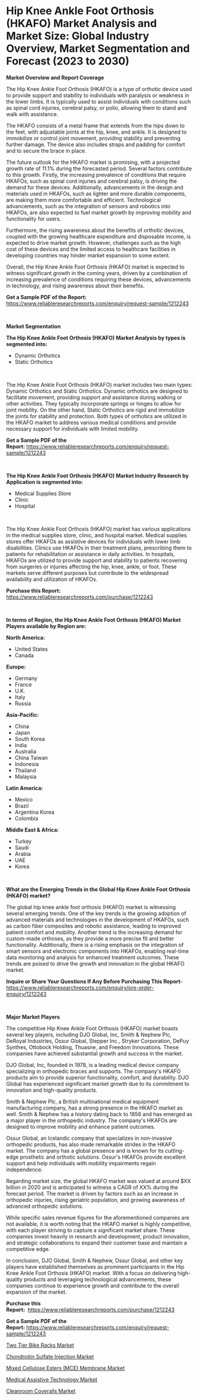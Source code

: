<p><h1>Hip Knee Ankle Foot Orthosis (HKAFO) Market Analysis and Market Size: Global Industry Overview, Market Segmentation and Forecast (2023 to 2030)</h1></p><p><strong>Market Overview and Report Coverage</strong></p>
<p><p>The Hip Knee Ankle Foot Orthosis (HKAFO) is a type of orthotic device used to provide support and stability to individuals with paralysis or weakness in the lower limbs. It is typically used to assist individuals with conditions such as spinal cord injuries, cerebral palsy, or polio, allowing them to stand and walk with assistance.</p><p>The HKAFO consists of a metal frame that extends from the hips down to the feet, with adjustable joints at the hip, knee, and ankle. It is designed to immobilize or control joint movement, providing stability and preventing further damage. The device also includes straps and padding for comfort and to secure the brace in place.</p><p>The future outlook for the HKAFO market is promising, with a projected growth rate of 11.1% during the forecasted period. Several factors contribute to this growth. Firstly, the increasing prevalence of conditions that require HKAFOs, such as spinal cord injuries and cerebral palsy, is driving the demand for these devices. Additionally, advancements in the design and materials used in HKAFOs, such as lighter and more durable components, are making them more comfortable and efficient. Technological advancements, such as the integration of sensors and robotics into HKAFOs, are also expected to fuel market growth by improving mobility and functionality for users.</p><p>Furthermore, the rising awareness about the benefits of orthotic devices, coupled with the growing healthcare expenditure and disposable income, is expected to drive market growth. However, challenges such as the high cost of these devices and the limited access to healthcare facilities in developing countries may hinder market expansion to some extent.</p><p>Overall, the Hip Knee Ankle Foot Orthosis (HKAFO) market is expected to witness significant growth in the coming years, driven by a combination of increasing prevalence of conditions requiring these devices, advancements in technology, and rising awareness about their benefits.</p></p>
<p><strong>Get a Sample PDF of the Report:</strong> <a href="https://www.reliableresearchreports.com/enquiry/request-sample/1212243">https://www.reliableresearchreports.com/enquiry/request-sample/1212243</a></p>
<p>&nbsp;</p>
<p><strong>Market Segmentation</strong></p>
<p><strong>The Hip Knee Ankle Foot Orthosis (HKAFO) Market Analysis by types is segmented into:</strong></p>
<p><ul><li>Dynamic Orthotics</li><li>Static Orthotics</li></ul></p>
<p>&nbsp;</p>
<p><p>The Hip Knee Ankle Foot Orthosis (HKAFO) market includes two main types: Dynamic Orthotics and Static Orthotics. Dynamic orthotics are designed to facilitate movement, providing support and assistance during walking or other activities. They typically incorporate springs or hinges to allow for joint mobility. On the other hand, Static Orthotics are rigid and immobilize the joints for stability and protection. Both types of orthotics are utilized in the HKAFO market to address various medical conditions and provide necessary support for individuals with limited mobility.</p></p>
<p><strong>Get a Sample PDF of the Report:</strong>&nbsp;<a href="https://www.reliableresearchreports.com/enquiry/request-sample/1212243">https://www.reliableresearchreports.com/enquiry/request-sample/1212243</a></p>
<p>&nbsp;</p>
<p><strong>The Hip Knee Ankle Foot Orthosis (HKAFO) Market Industry Research by Application is segmented into:</strong></p>
<p><ul><li>Medical Supplies Store</li><li>Clinic</li><li>Hospital</li></ul></p>
<p>&nbsp;</p>
<p><p>The Hip Knee Ankle Foot Orthosis (HKAFO) market has various applications in the medical supplies store, clinic, and hospital market. Medical supplies stores offer HKAFOs as assistive devices for individuals with lower limb disabilities. Clinics use HKAFOs in their treatment plans, prescribing them to patients for rehabilitation or assistance in daily activities. In hospitals, HKAFOs are utilized to provide support and stability to patients recovering from surgeries or injuries affecting the hip, knee, ankle, or foot. These markets serve different purposes but contribute to the widespread availability and utilization of HKAFOs.</p></p>
<p><strong>Purchase this Report:</strong>&nbsp; <a href="https://www.reliableresearchreports.com/purchase/1212243">https://www.reliableresearchreports.com/purchase/1212243</a></p>
<p>&nbsp;</p>
<p><strong>In terms of Region, the Hip Knee Ankle Foot Orthosis (HKAFO) Market Players available by Region are:</strong></p>
<p>
    <p> <strong> North America: </strong>
        <ul>
            <li>United States</li>
            <li>Canada</li>
        </ul>
        </p> 
    <p> <strong> Europe: </strong>
        <ul>
            <li>Germany</li>
            <li>France</li>
            <li>U.K.</li>
            <li>Italy</li>
            <li>Russia</li>
        </ul>
        </p> 
    <p> <strong> Asia-Pacific: </strong>
        <ul>
            <li>China</li>
            <li>Japan</li>
            <li>South Korea</li>
            <li>India</li>
            <li>Australia</li>
            <li>China Taiwan</li>
            <li>Indonesia</li>
            <li>Thailand</li>
            <li>Malaysia</li>
        </ul>
        </p> 
    <p> <strong> Latin America: </strong>
        <ul>
            <li>Mexico</li>
            <li>Brazil</li>
            <li>Argentina Korea</li>
            <li>Colombia</li>
        </ul>
        </p> 
    <p> <strong> Middle East & Africa: </strong>
        <ul>
            <li>Turkey</li>
            <li>Saudi</li>
            <li>Arabia</li>
            <li>UAE</li>
            <li>Korea</li>
        </ul>
    </p>
    </p>
<p>&nbsp;</p>
<p><strong>What are the Emerging Trends in the Global Hip Knee Ankle Foot Orthosis (HKAFO) market?</strong></p>
<p><p>The global hip knee ankle foot orthosis (HKAFO) market is witnessing several emerging trends. One of the key trends is the growing adoption of advanced materials and technologies in the development of HKAFOs, such as carbon fiber composites and robotic assistance, leading to improved patient comfort and mobility. Another trend is the increasing demand for custom-made orthoses, as they provide a more precise fit and better functionality. Additionally, there is a rising emphasis on the integration of smart sensors and electronic components into HKAFOs, enabling real-time data monitoring and analysis for enhanced treatment outcomes. These trends are poised to drive the growth and innovation in the global HKAFO market.</p></p>
<p><strong>Inquire or Share Your Questions If Any Before Purchasing This Report</strong>- <a href="https://www.reliableresearchreports.com/enquiry/pre-order-enquiry/1212243">https://www.reliableresearchreports.com/enquiry/pre-order-enquiry/1212243</a></p>
<p>&nbsp;</p>
<p><strong>Major Market Players</strong></p>
<p><p>The competitive Hip Knee Ankle Foot Orthosis (HKAFO) market boasts several key players, including DJO Global, Inc, Smith & Nephew Plc, DeRoyal Industries, Ossur Global, Stepper Inc., Stryker Corporation, DePuy Synthes, Ottobock Holding, Thuasne, and Freedom Innovations. These companies have achieved substantial growth and success in the market.</p><p>DJO Global, Inc, founded in 1978, is a leading medical device company specializing in orthopedic braces and supports. The company's HKAFO products aim to provide superior functionality, comfort, and durability. DJO Global has experienced significant market growth due to its commitment to innovation and high-quality products.</p><p>Smith & Nephew Plc, a British multinational medical equipment manufacturing company, has a strong presence in the HKAFO market as well. Smith & Nephew has a history dating back to 1856 and has emerged as a major player in the orthopedic industry. The company's HKAFOs are designed to improve mobility and enhance patient outcomes.</p><p>Ossur Global, an Icelandic company that specializes in non-invasive orthopedic products, has also made remarkable strides in the HKAFO market. The company has a global presence and is known for its cutting-edge prosthetic and orthotic solutions. Ossur's HKAFOs provide excellent support and help individuals with mobility impairments regain independence.</p><p>Regarding market size, the global HKAFO market was valued at around $XX billion in 2020 and is anticipated to witness a CAGR of XX% during the forecast period. The market is driven by factors such as an increase in orthopedic injuries, rising geriatric population, and growing awareness of advanced orthopedic solutions.</p><p>While specific sales revenue figures for the aforementioned companies are not available, it is worth noting that the HKAFO market is highly competitive, with each player striving to capture a significant market share. These companies invest heavily in research and development, product innovation, and strategic collaborations to expand their customer base and maintain a competitive edge.</p><p>In conclusion, DJO Global, Smith & Nephew, Ossur Global, and other key players have established themselves as prominent participants in the Hip Knee Ankle Foot Orthosis (HKAFO) market. With a focus on delivering high-quality products and leveraging technological advancements, these companies continue to experience growth and contribute to the overall expansion of the market.</p></p>
<p><strong>Purchase this Report:</strong>&nbsp;&nbsp;<a href="https://www.reliableresearchreports.com/purchase/1212243">https://www.reliableresearchreports.com/purchase/1212243</a></p>
<p></p>
<p><strong>Get a Sample PDF of the Report:</strong>&nbsp;<a href="https://www.reliableresearchreports.com/enquiry/request-sample/1212243">https://www.reliableresearchreports.com/enquiry/request-sample/1212243</a></p>
<p><p><a href="https://medium.com/@yuvrajsinghrp23/two-tier-bike-racks-market-size-growth-forecast-2023-2030-c730cb8713b8">Two Tier Bike Racks Market</a></p><p><a href="https://medium.com/@chiragreportprime2/chondroitin-sulfate-injection-market-research-report-its-history-and-forecast-2023-to-2030-5fbd3addc3a9">Chondroitin Sulfate Injection Market</a></p><p><a href="https://github.com/kholmovskayalyudmila/Market-Research-Report-List-1/blob/main/mixed-cellulose-esters-mce-membrane-market.md">Mixed Cellulose Esters (MCE) Membrane Market</a></p><p><a href="https://www.linkedin.com/pulse/decoding-medical-assistive-technology-market-deep-dive-latest-dzlze/">Medical Assistive Technology Market</a></p><p><a href="https://github.com/zebdakicsin/Market-Research-Report-List-1/blob/main/cleanroom-coveralls-market.md">Cleanroom Coveralls Market</a></p></p>